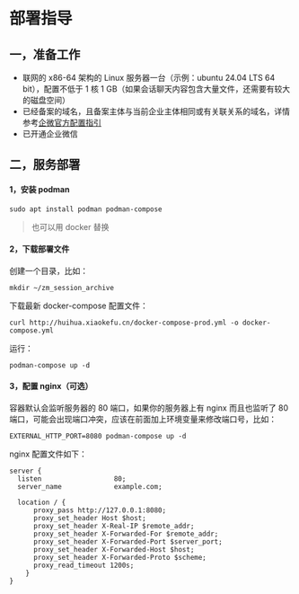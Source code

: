 # 部署指导

## 一，准备工作

- 联网的 x86-64 架构的 Linux 服务器一台（示例：ubuntu 24.04 LTS 64 bit），配置不低于 1 核 1 GB（如果会话聊天内容包含大量文件，还需要有较大的磁盘空间）
- 已经备案的域名，且备案主体与当前企业主体相同或有关联关系的域名，详情参考[企微官方配置指引](https://open.work.weixin.qq.com/wwopen/common/readDocument/40754)
- 已开通企业微信
## 二，服务部署

#### 1，安装 podman

```shell
sudo apt install podman podman-compose
```

> 也可以用 docker 替换

#### 2，下载部署文件

创建一个目录，比如：

```shell
mkdir ~/zm_session_archive
```

下载最新 docker-compose 配置文件：

```shell
curl http://huihua.xiaokefu.cn/docker-compose-prod.yml -o docker-compose.yml
```

运行：

```shell
podman-compose up -d
```

#### 3，配置 nginx（可选）

容器默认会监听服务器的 80 端口，如果你的服务器上有 nginx 而且也监听了 80 端口，可能会出现端口冲突，应该在前面加上环境变量来修改端口号，比如：

```shell
EXTERNAL_HTTP_PORT=8080 podman-compose up -d
```

nginx 配置文件如下：

```nginx
server {
  listen                  80;
  server_name             example.com;

  location / {
      proxy_pass http://127.0.0.1:8080;
      proxy_set_header Host $host;
	  proxy_set_header X-Real-IP $remote_addr;
      proxy_set_header X-Forwarded-For $remote_addr;
      proxy_set_header X-Forwarded-Port $server_port;
      proxy_set_header X-Forwarded-Host $host;
      proxy_set_header X-Forwarded-Proto $scheme;
      proxy_read_timeout 1200s;
    }
}
```
